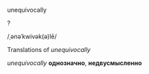 unequivocally

?

/ˌənəˈkwivək(ə)lē/

Translations of _unequivocally_

_unequivocally_
**однозначно**, **недвусмысленно**
